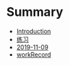# Summary

* [Introduction](README.md)
* [练习](lianxi.md)
* [2019-11-09](2019-11-09.md)
* [workRecord](workRecord.md)


